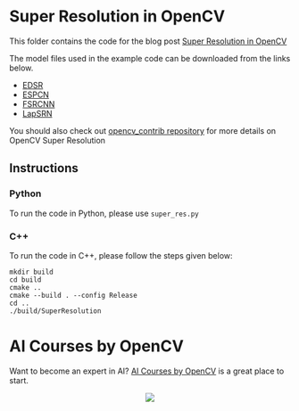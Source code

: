 # Super Resolution in OpenCV
This folder contains the code for the blog post [Super Resolution in OpenCV](https://learnopencv.com/super-resolution-in-opencv/)

The model files used in the example code can be downloaded from the links below.

* [EDSR](https://github.com/Saafke/EDSR_Tensorflow/tree/master/models)
* [ESPCN](https://github.com/fannymonori/TF-ESPCN/tree/master/export)
* [FSRCNN](https://github.com/Saafke/FSRCNN_Tensorflow/tree/master/models)
* [LapSRN](https://github.com/fannymonori/TF-LapSRN/tree/master/export)

You should also check out [opencv_contrib repository](https://github.com/opencv/opencv_contrib/tree/master/modules/dnn_superres) for more details on OpenCV Super Resolution


## Instructions

### Python

To run the code in Python, please use `super_res.py`

### C++

To run the code in C++, please follow the steps given below:

```
mkdir build
cd build
cmake ..
cmake --build . --config Release
cd ..
./build/SuperResolution
```

# AI Courses by OpenCV

Want to become an expert in AI? [AI Courses by OpenCV](https://opencv.org/courses/) is a great place to start.

<a href="https://opencv.org/courses/">
<p align="center">
<img src="https://www.learnopencv.com/wp-content/uploads/2020/04/AI-Courses-By-OpenCV-Github.png">
</p>
</a>

